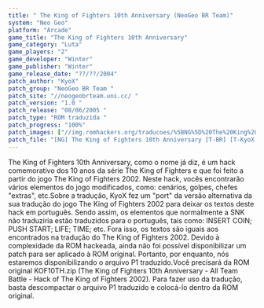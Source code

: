 ```yaml
---
title: " The King of Fighters 10th Anniversary (NeoGeo BR Team)"
system: "Neo Geo"
platform: "Arcade"
game_title: "The King of Fighters 10th Anniversary"
game_category: "Luta"
game_players: "2"
game_developer: "Winter"
game_publisher: "Winter"
game_release_date: "??/??/2004"
patch_author: "KyoX"
patch_group: "NeoGeo BR Team "
patch_site: "//neogeobrteam.uni.cc/ "
patch_version: "1.0 "
patch_release: "08/06/2005 "
patch_type: "ROM traduzida "
patch_progress: "100%"
patch_images: ["//img.romhackers.org/traducoes/%5BNG%5D%20The%20King%20of%20Fighters%2010th%20Anniversary%20-%20NGBRT%20-%20Title.png","//img.romhackers.org/traducoes/%5BNG%5D%20The%20King%20of%20Fighters%2010th%20Anniversary%20-%20NGBRT%20-%201.png","//img.romhackers.org/traducoes/%5BNG%5D%20The%20King%20of%20Fighters%2010th%20Anniversary%20-%20NGBRT%20-%202.png"]
patch_file: "[NG] The King of Fighters 10th Anniversary [T-BR] [T-KyoX G-NeoGeo BR Team] [V-1.0 P-100% A-2005].zip"
---
```

The King of Fighters 10th Anniversary, como o nome já diz, é um hack comemorativo dos 10 anos da série The King of Fighters e que foi feito a partir do jogo The King of Fighters 2002. Neste hack, vocês encontrarão vários elementos do jogo modificados, como: cenários, golpes, chefes "extras", etc.Sobre a tradução, KyoX fez um "port" da versão alternativa da sua tradução do jogo The King of Fighters 2002 para deixar os textos deste hack em português. Sendo assim, os elementos que normalmente a SNK não traduziria estão traduzidos para o português, tais como: INSERT COIN; PUSH START; LIFE; TIME; etc. Fora isso, os textos são iguais aos encontrados na tradução do The King of Fighters 2002. Devido à complexidade da ROM hackeada, ainda não foi possível disponibilizar um patch para ser aplicado à ROM original. Portanto, por enquanto, nós estaremos disponibilizando o arquivo P1 traduzido.Você precisará da ROM original KOF10TH.zip (The King of Fighters 10th Anniversary - All Team Battle - Hack of The King of Fighters 2002). Para fazer uso da tradução, basta descompactar o arquivo P1 traduzido e colocá-lo dentro da ROM original.